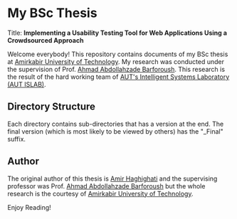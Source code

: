 # My BSc Thesis

Title: <b>Implementing a Usability Testing Tool for Web Applications Using a Crowdsourced Approach</b>

Welcome everybody! This repository contains documents of my BSc thesis at [Amirkabir University of Technology](http://aut.ac.ir). My research was conducted under the supervision of Prof. [Ahmad Abdollahzade Barforoush](http://ceit.aut.ac.ir/~ahmad/). This research is the result of the hard working team of [AUT's Intelligent Systems Laboratory (AUT ISLAB)](http://islab.ceit.aut.ac.ir/).

## Directory Structure
Each directory contains sub-directories that has a version at the end. The final version (which is most likely to be viewed by others) has the "_Final" suffix.

## Author
The original author of this thesis is [Amir Haghighati](www.github.com/anewage) and the supervising professor was Prof. [Ahmad Abdollahzade Barforoush](http://ceit.aut.ac.ir/~ahmad/) but the whole research is the courtesy of [Amirkabir University of Technology](http://aut.ac.ir).

Enjoy Reading!